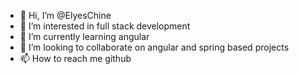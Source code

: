 - 👋 Hi, I’m @ElyesChine
- 👀 I’m interested in full stack development
- 🌱 I’m currently learning angular
- 💞️ I’m looking to collaborate on angular and spring based projects
- 📫 How to reach me github

<!---
ElyesChine/ElyesChine is a ✨ special ✨ repository because its `README.md` (this file) appears on your GitHub profile.
You can click the Preview link to take a look at your changes.
--->
